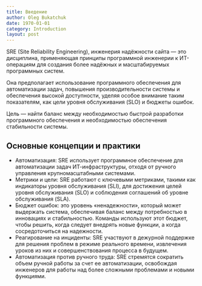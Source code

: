 ```yaml
---
title: Введение
author: Oleg Bukatchuk
date: 1970-01-01
category: Introduction
layout: post
---
```


SRE (Site Reliability Engineering), инженерия надёжности сайта — это дисциплина, применяющая принципы программной инженерии к ИТ-операциям для создания более надёжных и масштабируемых программных систем. 

Она предполагает использование программного обеспечения для автоматизации задач, повышения производительности системы и обеспечения высокой доступности, уделяя особое внимание таким показателям, как цели уровня обслуживания (SLO) и бюджеты ошибок. 

Цель — найти баланс между необходимостью быстрой разработки программного обеспечения и необходимостью обеспечения стабильности системы.

## Основные концепции и практики

- Автоматизация: SRE использует программное обеспечение для автоматизации задач ИТ-инфраструктуры, отходя от ручного управления крупномасштабными системами.
- Метрики и цели: SRE работают с ключевыми метриками, такими как индикаторы уровня обслуживания (SLI), для достижения целей уровня обслуживания (SLO) и соблюдения соглашений об уровне обслуживания (SLA).
- Бюджет ошибок: это уровень «ненадежности», который может выдержать система, обеспечивая баланс между потребностью в инновациях и стабильностью. Команды используют этот бюджет, чтобы решить, когда следует внедрять новые функции, а когда сосредоточиться на надежности.
- Реагирование на инциденты: SRE участвуют в дежурной поддержке для решения проблем в режиме реального времени, извлечения уроков из них и совершенствования процесса в будущем.
- Автоматизация против ручного труда: SRE стремятся сократить объем ручной работы за счет ее автоматизации, освобождая инженеров для работы над более сложными проблемами и новыми функциями.

